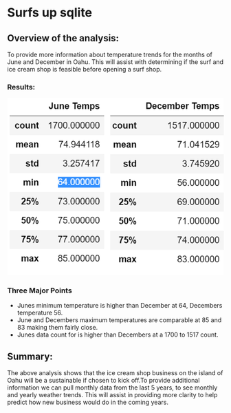 # Surfs up sqlite

## Overview of the analysis: 
To provide more information about temperature trends for the months of June and December in Oahu. This will assist with determining if the surf and ice cream shop is feasible before opening a surf shop. 

### Results: 

![June&December Temps](https://github.com/Coachnmomof3/surfs_up/blob/master/June%26December%20Temps.png)

### Three Major Points
- Junes minimum temperature is higher than December at 64, Decembers temperature 56.
- June and Decembers maximum temperatures are comparable at 85 and 83 making them fairly close.
- Junes data count for is higher than Decembers at a 1700 to 1517 count.

## Summary: 

The above analysis shows that the ice cream shop business on the island of Oahu will be a sustainable if chosen to kick off.To provide additional information we can pull monthly data from the last 5 years, to see monthly and yearly weather trends. This will assist in providing more clarity to help predict how new business would do in the coming years.
